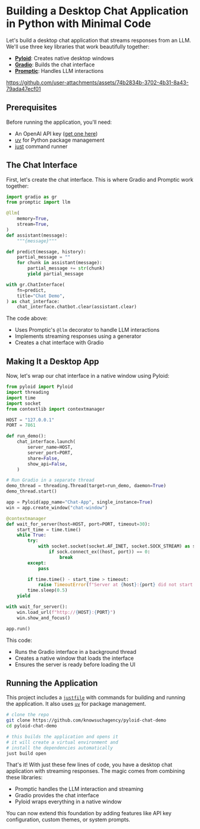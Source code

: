 # Building a Desktop Chat Application in Python with Minimal Code

Let's build a desktop chat application that streams responses from an LLM. We'll use three key libraries that work beautifully together:

- **[Pyloid](https://github.com/pyloid/pyloid)**: Creates native desktop windows
- **[Gradio](https://gradio.app)**: Builds the chat interface
- **[Promptic](https://github.com/knowsuchagency/promptic)**: Handles LLM interactions



https://github.com/user-attachments/assets/74b2834b-3702-4b31-8a43-79ada47ecf01



## Prerequisites

Before running the application, you'll need:
- An OpenAI API key ([get one here](https://platform.openai.com/api-keys))
- [uv](https://github.com/astral-sh/uv) for Python package management
- [just](https://github.com/casey/just) command runner

## The Chat Interface

First, let's create the chat interface. This is where Gradio and Promptic work together:

```python
import gradio as gr
from promptic import llm

@llm(
    memory=True,
    stream=True,
)
def assistant(message):
    """{message}"""

def predict(message, history):
    partial_message = ""
    for chunk in assistant(message):
        partial_message += str(chunk)
        yield partial_message

with gr.ChatInterface(
    fn=predict,
    title="Chat Demo",
) as chat_interface:
    chat_interface.chatbot.clear(assistant.clear)
```

The code above:
- Uses Promptic's `@llm` decorator to handle LLM interactions
- Implements streaming responses using a generator
- Creates a chat interface with Gradio

## Making It a Desktop App

Now, let's wrap our chat interface in a native window using Pyloid:

```python
from pyloid import Pyloid
import threading
import time
import socket
from contextlib import contextmanager

HOST = "127.0.0.1"
PORT = 7861

def run_demo():
    chat_interface.launch(
        server_name=HOST,
        server_port=PORT,
        share=False,
        show_api=False,
    )

# Run Gradio in a separate thread
demo_thread = threading.Thread(target=run_demo, daemon=True)
demo_thread.start()

app = Pyloid(app_name="Chat-App", single_instance=True)
win = app.create_window("chat-window")

@contextmanager
def wait_for_server(host=HOST, port=PORT, timeout=30):
    start_time = time.time()
    while True:
        try:
            with socket.socket(socket.AF_INET, socket.SOCK_STREAM) as sock:
                if sock.connect_ex((host, port)) == 0:
                    break
        except:
            pass

        if time.time() - start_time > timeout:
            raise TimeoutError(f"Server at {host}:{port} did not start within {timeout} seconds")
        time.sleep(0.5)
    yield

with wait_for_server():
    win.load_url(f"http://{HOST}:{PORT}")
    win.show_and_focus()

app.run()
```

This code:
- Runs the Gradio interface in a background thread
- Creates a native window that loads the interface
- Ensures the server is ready before loading the UI

## Running the Application

This project includes a [`justfile`](https://just.systems/man/en/) with commands for building and running the application. It also uses [`uv`](https://github.com/astral-sh/uv) for package management.

```bash
# clone the repo
git clone https://github.com/knowsuchagency/pyloid-chat-demo
cd pyloid-chat-demo

# this builds the application and opens it
# it will create a virtual environment and
# install the dependencies automatically
just build open
```

That's it! With just these few lines of code, you have a desktop chat application with streaming responses. The magic comes from combining these libraries:

- Promptic handles the LLM interaction and streaming
- Gradio provides the chat interface
- Pyloid wraps everything in a native window

You can now extend this foundation by adding features like API key configuration, custom themes, or system prompts.

